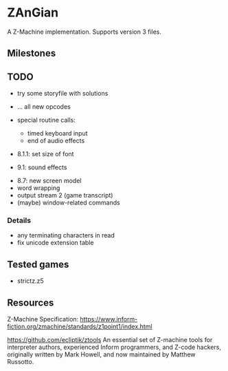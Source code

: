 # ZAnGian
A Z-Machine implementation.
Supports version 3 files.


## Milestones


## TODO
- try some storyfile with solutions


- ... all new opcodes

- special routine calls:
	- timed keyboard input
	- end of audio effects
- 8.1.1: set size of font
- 9.1: sound effects


+ 8.7: new screen model
+ word wrapping
+ output stream 2 (game transcript)
+ (maybe) window-related commands


### Details
- any terminating characters in read
- fix unicode extension table


## Tested games
- strictz.z5


## Resources
Z-Machine Specification: 
https://www.inform-fiction.org/zmachine/standards/z1point1/index.html


https://github.com/ecliptik/ztools
An essential set of Z-machine tools for interpreter authors, experienced Inform programmers, and Z-code hackers, originally written by Mark Howell, and now maintained by Matthew Russotto.

